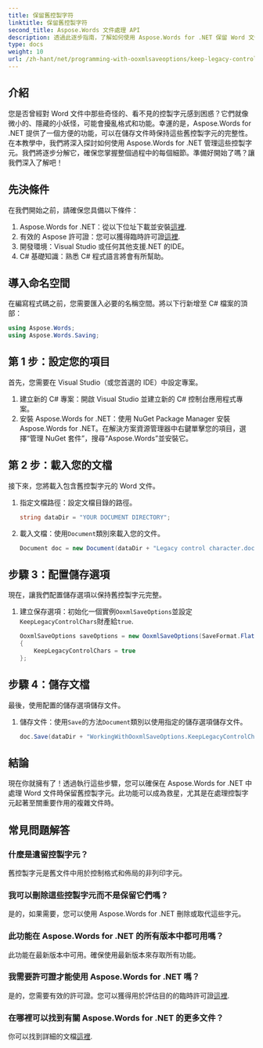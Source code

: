 ```yaml
---
title: 保留舊控製字符
linktitle: 保留舊控製字符
second_title: Aspose.Words 文件處理 API
description: 透過此逐步指南，了解如何使用 Aspose.Words for .NET 保留 Word 文件中的舊控製字元。
type: docs
weight: 10
url: /zh-hant/net/programming-with-ooxmlsaveoptions/keep-legacy-control-chars/
---
```

## 介紹

您是否曾經對 Word 文件中那些奇怪的、看不見的控製字元感到困惑？它們就像微小的、隱藏的小妖怪，可能會擾亂格式和功能。幸運的是，Aspose.Words for .NET 提供了一個方便的功能，可以在儲存文件時保持這些舊控製字元的完整性。在本教學中，我們將深入探討如何使用 Aspose.Words for .NET 管理這些控製字元。我們將逐步分解它，確保您掌握整個過程中的每個細節。準備好開始了嗎？讓我們深入了解吧！

## 先決條件

在我們開始之前，請確保您具備以下條件：

1.  Aspose.Words for .NET：從以下位址下載並安裝[這裡](https://releases.aspose.com/words/net/).
2. 有效的 Aspose 許可證：您可以獲得臨時許可證[這裡](https://purchase.aspose.com/temporary-license/).
3. 開發環境：Visual Studio 或任何其他支援.NET 的IDE。
4. C# 基礎知識：熟悉 C# 程式語言將會有所幫助。

## 導入命名空間

在編寫程式碼之前，您需要匯入必要的名稱空間。將以下行新增至 C# 檔案的頂部：

```csharp
using Aspose.Words;
using Aspose.Words.Saving;
```

## 第 1 步：設定您的項目

首先，您需要在 Visual Studio（或您首選的 IDE）中設定專案。 

1. 建立新的 C# 專案：開啟 Visual Studio 並建立新的 C# 控制台應用程式專案。
2. 安裝 Aspose.Words for .NET：使用 NuGet Package Manager 安裝 Aspose.Words for .NET。在解決方案資源管理器中右鍵單擊您的項目，選擇“管理 NuGet 套件”，搜尋“Aspose.Words”並安裝它。

## 第 2 步：載入您的文檔

接下來，您將載入包含舊控製字元的 Word 文件。

1. 指定文檔路徑：設定文檔目錄的路徑。
   
   ```csharp
   string dataDir = "YOUR DOCUMENT DIRECTORY";
   ```

2. 載入文檔：使用`Document`類別來載入您的文件。

   ```csharp
   Document doc = new Document(dataDir + "Legacy control character.doc");
   ```

## 步驟 3：配置儲存選項

現在，讓我們配置儲存選項以保持舊控製字元完整。

1. 建立保存選項：初始化一個實例`OoxmlSaveOptions`並設定`KeepLegacyControlChars`財產給`true`.

   ```csharp
   OoxmlSaveOptions saveOptions = new OoxmlSaveOptions(SaveFormat.FlatOpc)
   {
       KeepLegacyControlChars = true
   };
   ```

## 步驟 4：儲存文檔

最後，使用配置的儲存選項儲存文件。

1. 儲存文件：使用`Save`的方法`Document`類別以使用指定的儲存選項儲存文件。

   ```csharp
   doc.Save(dataDir + "WorkingWithOoxmlSaveOptions.KeepLegacyControlChars.docx", saveOptions);
   ```

## 結論

現在你就擁有了！透過執行這些步驟，您可以確保在 Aspose.Words for .NET 中處理 Word 文件時保留舊控製字元。此功能可以成為救星，尤其是在處理控製字元起著至關重要作用的複雜文件時。 

## 常見問題解答

### 什麼是遺留控製字元？

舊控製字元是舊文件中用於控制格式和佈局的非列印字元。

### 我可以刪除這些控製字元而不是保留它們嗎？

是的，如果需要，您可以使用 Aspose.Words for .NET 刪除或取代這些字元。

### 此功能在 Aspose.Words for .NET 的所有版本中都可用嗎？

此功能在最新版本中可用。確保使用最新版本來存取所有功能。

### 我需要許可證才能使用 Aspose.Words for .NET 嗎？

是的，您需要有效的許可證。您可以獲得用於評估目的的臨時許可證[這裡](https://purchase.aspose.com/temporary-license/).

### 在哪裡可以找到有關 Aspose.Words for .NET 的更多文件？

你可以找到詳細的文檔[這裡](https://reference.aspose.com/words/net/).
 